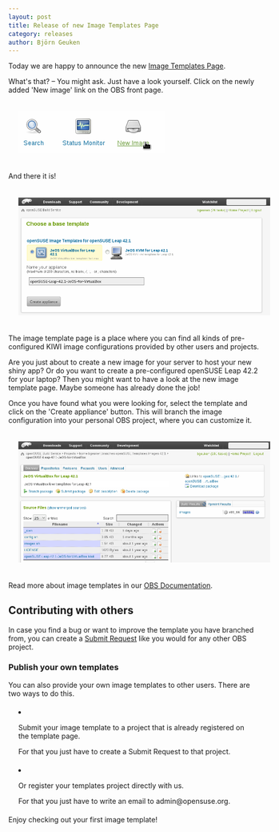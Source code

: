 ```yaml
---
layout: post
title: Release of new Image Templates Page
category: releases
author: Björn Geuken
---
```


Today we are happy to announce the new [Image Templates Page](https://build.opensuse.org/image_templates).


What's that? – You might ask.
Just have a look yourself. Click on the newly added 'New image' link on the OBS front page.

<img src="/images/posts/image_templates_new_image_link.png" style="margin:20px;" title="Path to Image Template Page">

And there it is!

<img src="/images/posts/image_templates_template_page.png" style="margin:20px;" title="OBS Image Templates Page">

The image template page is a place where you can find all kinds of pre-configured KIWI
image configurations provided by other users and projects.

Are you just about to create a new image for your server to host your new
shiny app? Or do you want to create a pre-configured openSUSE Leap 42.2 for your
laptop? Then you might want to have a look at the new image template page.
Maybe someone has already done the job!

Once you have found what you were looking for, select the template and click on the
'Create appliance' button.
This will branch the image configuration into your personal OBS project, where you
can customize it.

<img src="/images/posts/image_templates_branched.png" style="margin:20px;" title="Branched Image Template">

Read more about image templates in our [OBS Documentation](http://openbuildservice.org/help/manuals/obs-reference-guide/cha.obs.image_templates.html).


## Contributing with others

In case you find a bug or want to improve the template you have branched from,
you can create a [Submit Request](http://openbuildservice.org/help/manuals/obs-reference-guide/cha.obs.request_and_review_ystem.html)
like you would for any other OBS project.


### Publish your own templates

You can also provide your own image templates to other users. There are two ways to do this.

<li style="margin:20px;">
  <p>Submit your image template to a project that is already registered on the template page.</p>
  <p>For that you just have to create a Submit Request to that project.</p>
</li>

<li style="margin:20px;">
  <p>Or register your templates project directly with us.</p>
  <p>For that you just have to write an email to admin@opensuse.org.</p>
</li>


Enjoy checking out your first image template!

